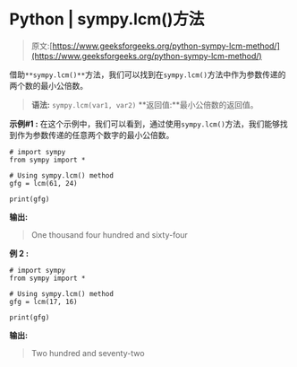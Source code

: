 # Python | sympy.lcm()方法

> 原文:[https://www.geeksforgeeks.org/python-sympy-lcm-method/](https://www.geeksforgeeks.org/python-sympy-lcm-method/)

借助`**sympy.lcm()**`方法，我们可以找到在`sympy.lcm()`方法中作为参数传递的两个数的最小公倍数。

> **语法:** `sympy.lcm(var1, var2)`
> **返回值:**最小公倍数的返回值。

**示例#1 :**
在这个示例中，我们可以看到，通过使用`sympy.lcm()`方法，我们能够找到作为参数传递的任意两个数字的最小公倍数。

```
# import sympy
from sympy import *

# Using sympy.lcm() method
gfg = lcm(61, 24)

print(gfg)
```

**输出:**

> One thousand four hundred and sixty-four

**例 2 :**

```
# import sympy
from sympy import *

# Using sympy.lcm() method
gfg = lcm(17, 16)

print(gfg)
```

**输出:**

> Two hundred and seventy-two
